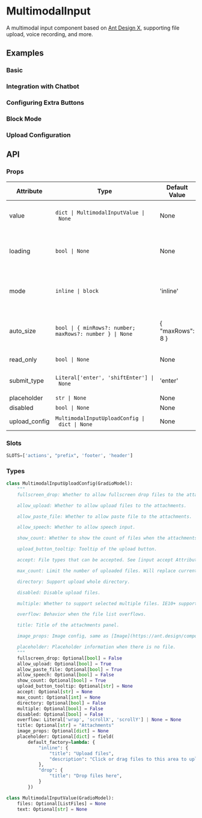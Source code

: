 # MultimodalInput

A multimodal input component based on [Ant Design X](https://x.ant.design), supporting file upload, voice recording, and more.

## Examples

### Basic

<demo name="basic"></demo>

### Integration with Chatbot

<demo name="with_chatbot"></demo>

### Configuring Extra Buttons

<demo name="extra_button"></demo>

### Block Mode

<demo name="block_mode"></demo>

### Upload Configuration

<demo name="upload_config"></demo>

## API

### Props

| Attribute     | Type                                                     | Default Value    | Description                                                                                                     |
| ------------- | -------------------------------------------------------- | ---------------- | --------------------------------------------------------------------------------------------------------------- |
| value         | `dict \| MultimodalInputValue \| None`                   | None             | Default value to display, formatted as `{ "text":"", "files":[] }`.                                             |
| loading       | `bool \| None`                                           | None             | Whether the input is in a loading state, in which case the `cancel` event can be triggered.                     |
| mode          | `inline \| block`                                        | 'inline'         | The rending mode of the input box. If `block`, the input box and the submit button will be rendered separately. |
| auto_size     | `bool \| { minRows?: number; maxRows?: number } \| None` | { "maxRows": 8 } | Height auto size feature, can be set to True \| False or an object { "minRows": 2, "maxRows": 6 }.              |
| read_only     | `bool \| None`                                           | None             | Whether the input is read-only.                                                                                 |
| submit_type   | `Literal['enter', 'shiftEnter'] \| None`                 | 'enter'          | How the input box triggers the `submit` event.                                                                  |
| placeholder   | `str \| None`                                            | None             | Input placeholder text.                                                                                         |
| disabled      | `bool \| None`                                           | None             | Whether to disable.                                                                                             |
| upload_config | `MultimodalInputUploadConfig \| dict \| None`            | None             | File upload configuration.                                                                                      |

### Slots

```python
SLOTS=['actions', "prefix", 'footer', 'header']
```

### Types

```python
class MultimodalInputUploadConfig(GradioModel):
    """
    fullscreen_drop: Whether to allow fullscreen drop files to the attachments.

    allow_upload: Whether to allow upload files to the attachments.

    allow_paste_file: Whether to allow paste file to the attachments.

    allow_speech: Whether to allow speech input.

    show_count: Whether to show the count of files when the attachments panel is close.

    upload_button_tooltip: Tooltip of the upload button.

    accept: File types that can be accepted. See [input accept Attribute](https://developer.mozilla.org/en-US/docs/Web/HTML/Element/input/file#accept).

    max_count: Limit the number of uploaded files. Will replace current one when maxCount is 1.

    directory: Support upload whole directory.

    disabled: Disable upload files.

    multiple: Whether to support selected multiple files. IE10+ supported. You can select multiple files with CTRL holding down while multiple is set to be True.

    overflow: Behavior when the file list overflows.

    title: Title of the attachments panel.

    image_props: Image config, same as [Image](https://ant.design/components/image)

    placeholder: Placeholder information when there is no file.
    """
    fullscreen_drop: Optional[bool] = False
    allow_upload: Optional[bool] = True
    allow_paste_file: Optional[bool] = True
    allow_speech: Optional[bool] = False
    show_count: Optional[bool] = True
    upload_button_tooltip: Optional[str] = None
    accept: Optional[str] = None
    max_count: Optional[int] = None
    directory: Optional[bool] = False
    multiple: Optional[bool] = False
    disabled: Optional[bool] = False
    overflow: Literal['wrap', 'scrollX', 'scrollY'] | None = None
    title: Optional[str] = "Attachments"
    image_props: Optional[dict] = None
    placeholder: Optional[dict] = field(
        default_factory=lambda: {
            "inline": {
                "title": "Upload files",
                "description": "Click or drag files to this area to upload"
            },
            "drop": {
                "title": "Drop files here",
            }
        })

class MultimodalInputValue(GradioModel):
    files: Optional[ListFiles] = None
    text: Optional[str] = None
```
